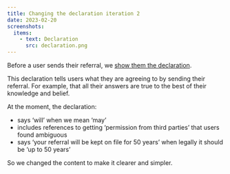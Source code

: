 ```yaml
---
title: Changing the declaration iteration 2
date: 2023-02-20
screenshots:
  items:
    - text: Declaration
      src: declaration.png
---
```


Before a user sends their referral, we [show them the declaration](/teacher-misconduct/changing-the-declaration-page).

This declaration tells users what they are agreeing to by sending their referral. For example, that all their answers are true to the best of their knowledge and belief.

At the moment, the declaration:

- says ‘will’ when we mean ‘may’
- includes references to getting ‘permission from third parties’ that users found ambiguous
- says ‘your referral will be kept on file for 50 years’ when legally it should be ‘up to 50 years’

So we changed the content to make it clearer and simpler.






